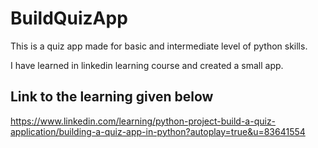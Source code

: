 # BuildQuizApp
This is a quiz app made for basic and intermediate level of python skills.

I have learned in linkedin learning course and created a small app. 

## Link to the learning given below
https://www.linkedin.com/learning/python-project-build-a-quiz-application/building-a-quiz-app-in-python?autoplay=true&u=83641554
